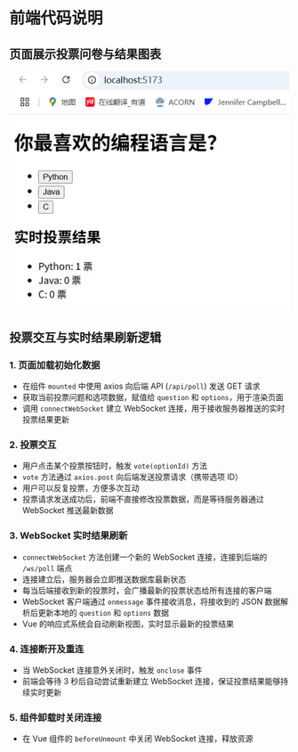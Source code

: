 # 前端代码说明

## 页面展示投票问卷与结果图表

![投票页面截图](/images_and_video/page_show.jpg)

## 投票交互与实时结果刷新逻辑

### 1. 页面加载初始化数据

- 在组件 `mounted` 中使用 axios 向后端 API (`/api/poll`) 发送 GET 请求
- 获取当前投票问题和选项数据，赋值给 `question` 和 `options`，用于渲染页面
- 调用 `connectWebSocket` 建立 WebSocket 连接，用于接收服务器推送的实时投票结果更新

### 2. 投票交互

- 用户点击某个投票按钮时，触发 `vote(optionId)` 方法
- `vote` 方法通过 `axios.post` 向后端发送投票请求（携带选项 ID）
- 用户可以反复投票，方便多次互动
- 投票请求发送成功后，前端不直接修改投票数据，而是等待服务器通过 WebSocket 推送最新数据

### 3. WebSocket 实时结果刷新

- `connectWebSocket` 方法创建一个新的 WebSocket 连接，连接到后端的 `/ws/poll` 端点
- 连接建立后，服务器会立即推送数据库最新状态
- 每当后端接收到新的投票时，会广播最新的投票状态给所有连接的客户端
- WebSocket 客户端通过 `onmessage` 事件接收消息，将接收到的 JSON 数据解析后更新本地的 `question` 和 `options` 数据
- Vue 的响应式系统会自动刷新视图，实时显示最新的投票结果

### 4. 连接断开及重连

- 当 WebSocket 连接意外关闭时，触发 `onclose` 事件
- 前端会等待 3 秒后自动尝试重新建立 WebSocket 连接，保证投票结果能够持续实时更新

### 5. 组件卸载时关闭连接

- 在 Vue 组件的 `beforeUnmount` 中关闭 WebSocket 连接，释放资源